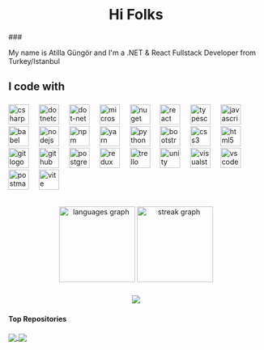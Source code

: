 <br clear="both">
<h1 align="center">Hi Folks</h1>
###

<p align="left">My name is Atilla Güngör and I'm a .NET & React Fullstack Developer from Turkey/Istanbul</p>

###

<h2 align="left"></h2>

###

<h2 align="left">I code with</h2>

###

<div align="left">
  <img src="https://cdn.jsdelivr.net/gh/devicons/devicon/icons/csharp/csharp-original.svg" height="40" alt="csharp logo"  />
  <img width="12" />
  <img src="https://cdn.jsdelivr.net/gh/devicons/devicon/icons/dotnetcore/dotnetcore-original.svg" height="40" alt="dotnetcore logo"  />
  <img width="12" />
  <img src="https://skillicons.dev/icons?i=dotnet" height="40" alt="dot-net logo"  />
  <img width="12" />
  <img src="https://cdn.jsdelivr.net/gh/devicons/devicon/icons/microsoftsqlserver/microsoftsqlserver-plain.svg" height="40" alt="microsoftsqlserver logo"  />
  <img width="12" />
  <img src="https://cdn.jsdelivr.net/gh/devicons/devicon/icons/nuget/nuget-original.svg" height="40" alt="nuget logo"  />
  <img width="12" />
  <img src="https://cdn.jsdelivr.net/gh/devicons/devicon/icons/react/react-original.svg" height="40" alt="react logo"  />
  <img width="12" />
  <img src="https://cdn.jsdelivr.net/gh/devicons/devicon/icons/typescript/typescript-original.svg" height="40" alt="typescript logo"  />
  <img width="12" />
  <img src="https://cdn.jsdelivr.net/gh/devicons/devicon/icons/javascript/javascript-original.svg" height="40" alt="javascript logo"  />
  <img width="12" />
  <img src="https://cdn.jsdelivr.net/gh/devicons/devicon/icons/babel/babel-original.svg" height="40" alt="babel logo"  />
  <img width="12" />
  <img src="https://skillicons.dev/icons?i=nodejs" height="40" alt="nodejs logo"  />
  <img width="12" />
  <img src="https://cdn.jsdelivr.net/gh/devicons/devicon/icons/npm/npm-original-wordmark.svg" height="40" alt="npm logo"  />
  <img width="12" />
  <img src="https://cdn.jsdelivr.net/gh/devicons/devicon/icons/yarn/yarn-original.svg" height="40" alt="yarn logo"  />
  <img width="12" />
  <img src="https://cdn.jsdelivr.net/gh/devicons/devicon/icons/python/python-original.svg" height="40" alt="python logo"  />
  <img width="12" />
  <img src="https://cdn.jsdelivr.net/gh/devicons/devicon/icons/bootstrap/bootstrap-original.svg" height="40" alt="bootstrap logo"  />
  <img width="12" />
  <img src="https://cdn.jsdelivr.net/gh/devicons/devicon/icons/css3/css3-original.svg" height="40" alt="css3 logo"  />
  <img width="12" />
  <img src="https://cdn.jsdelivr.net/gh/devicons/devicon/icons/html5/html5-original.svg" height="40" alt="html5 logo"  />
  <img width="12" />
  <img src="https://skillicons.dev/icons?i=git" height="40" alt="git logo"  />
  <img width="12" />
  <img src="https://skillicons.dev/icons?i=github" height="40" alt="github logo"  />
  <img width="12" />
  <img src="https://cdn.jsdelivr.net/gh/devicons/devicon/icons/postgresql/postgresql-original.svg" height="40" alt="postgresql logo"  />
  <img width="12" />
  <img src="https://cdn.jsdelivr.net/gh/devicons/devicon/icons/redux/redux-original.svg" height="40" alt="redux logo"  />
  <img width="12" />
  <img src="https://cdn.jsdelivr.net/gh/devicons/devicon/icons/trello/trello-plain.svg" height="40" alt="trello logo"  />
  <img width="12" />
  <img src="https://skillicons.dev/icons?i=unity" height="40" alt="unity logo"  />
  <img width="12" />
  <img src="https://cdn.jsdelivr.net/gh/devicons/devicon/icons/visualstudio/visualstudio-plain.svg" height="40" alt="visualstudio logo"  />
  <img width="12" />
  <img src="https://cdn.jsdelivr.net/gh/devicons/devicon/icons/vscode/vscode-original.svg" height="40" alt="vscode logo"  />
  <img width="12" />
  <img src="https://skillicons.dev/icons?i=postman" height="40" alt="postman logo"  />
  <img width="12" />
  <img src="https://skillicons.dev/icons?i=vite" height="40" alt="vite logo"  />
</div>

###

<h2 align="left"></h2>

###

<div align="center">
  <img src="https://github-readme-stats.vercel.app/api/top-langs?username=atillagungor&locale=en&hide_title=false&layout=compact&card_width=320&langs_count=5&theme=dark&hide_border=false&order=2" height="150" alt="languages graph"  />
  <img src="https://streak-stats.demolab.com?user=atillagungor&locale=en&mode=weekly&theme=dark&hide_border=false&border_radius=5&date_format=M%20j%5B,%20Y%5D&order=3" height="150" alt="streak graph"  />
</div>

###

<div align="center">
  <img src="https://profile-counter.glitch.me/atillagungor/count.svg?"  />
</div>

###

#### Top Repositories


<a href="[https://github.com/anuraghazra/github-readme-stats](https://github.com/atillagungor/TobetoPlatformFinalProject_Pair1)">
  <img align="center" src="[https://github-readme-stats.vercel.app/api/pin/?username=anuraghazra&repo=github-readme-stats&theme=buefy](https://www.google.com/search?sca_esv=f7f0ca8bbe6f40fd&q=github+image&tbm=isch&source=lnms&prmd=ivnbtz&sa=X&ved=2ahUKEwissvLKooOFAxWTQvEDHXsXD9MQ0pQJegQIDBAB&biw=1920&bih=919&dpr=1#imgrc=1u5y9vZ_6x64eM)" />
</a>
<a href="[https://github.com/anuraghazra/anuraghazra.github.io](https://github.com/atillagungor/TobetoPlatformFinalProjectPair1React)">
  <img align="center" src="[https://github-readme-stats.vercel.app/api/pin/?username=anuraghazra&repo=anuraghazra.github.io&theme=buefy](https://www.google.com/search?sca_esv=f7f0ca8bbe6f40fd&q=github+image&tbm=isch&source=lnms&prmd=ivnbtz&sa=X&ved=2ahUKEwissvLKooOFAxWTQvEDHXsXD9MQ0pQJegQIDBAB&biw=1920&bih=919&dpr=1#imgrc=1u5y9vZ_6x64eM)https://www.google.com/search?sca_esv=f7f0ca8bbe6f40fd&q=github+image&tbm=isch&source=lnms&prmd=ivnbtz&sa=X&ved=2ahUKEwissvLKooOFAxWTQvEDHXsXD9MQ0pQJegQIDBAB&biw=1920&bih=919&dpr=1#imgrc=1u5y9vZ_6x64eM" />
</a>

<br />
<br />
